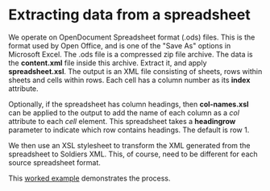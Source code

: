 # Extracting data from a spreadsheet

We operate on OpenDocument Spreadsheet format (.ods) files. This is the format used by Open Office, and is one of the "Save As" options in Microsoft Excel. The .ods file is a compressed zip file archive. The data is the **content.xml** file inside this archive. Extract it, and apply **spreadsheet.xsl**. The output is an XML file consisting of sheets, rows within sheets and cells within rows. Each cell has a column number as its **index** attribute.

Optionally, if the spreadsheet has column headings, then **col-names.xsl** can be applied to the output to add the name of each column as a *col* attribute to each *cell* element. This spreadsheet takes a **headingrow** parameter to indicate which row contains headings. The default is row 1.

We then use an XSL stylesheet to transform the XML generated from the spreadsheet to Soldiers XML. This, of course, need to be different for each source spreadsheet format.

This [worked example](example) demonstrates the process.
